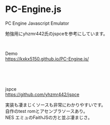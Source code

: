 # PC-Engine.js
PC Engine Javascript Emulator 

勉強用にyhzmr442氏のjspceを参考にしています。

<br>

Demo  
https://kxkx5150.github.io/PC-Engine.js/

<br><br><br>



jspce  
https://github.com/yhzmr442/jspce

実装も凄まじくソースも非常にわかりやすいです。  
自作のtest romとアセンブラソースあり。  
NES エミュのFaithJSの方と並ぶ凄まじさ。
